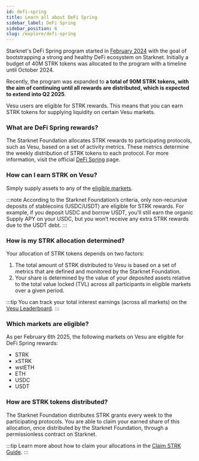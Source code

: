 ```yaml
---
id: defi-spring
title: Learn all about DeFi Spring
sidebar_label: DeFi Spring
sidebar_position: 6
slug: /explore/defi-spring
---
```


Starknet's DeFi Spring program started in [February 2024](https://www.starknet.io/blog/starknet-foundation-introduces-the-start-of-defi-spring) with the goal of bootstrapping a strong and healthy DeFi ecosystem on Starknet. Initially a budget of 40M STRK tokens was allocated to the program with a timeline until October 2024.

Recently, the program was expanded to **a total of 90M STRK tokens, with the aim of continuing until all rewards are distributed, which is expected to extend into Q2 2025**.

Vesu users are eligible for STRK rewards. This means that you can earn STRK tokens for supplying liquidity on certain Vesu markets.

### What are DeFi Spring rewards?

The Starknet Foundation allocates STRK rewards to participating protocols, such as Vesu, based on a set of activity metrics. These metrics determine the weekly distribution of STRK tokens to each protocol. For more information, visit the official [DeFi Spring](https://defispring.starknet.io/about) page.

### How can I earn STRK on Vesu?

Simply supply assets to any of the [eligible markets](#which-markets-are-eligible).

:::note
According to the Starknet Foundation’s criteria, only non-recursive deposits of stablecoins (USDC/USDT) are eligible for STRK rewards. For example, if you deposit USDC and borrow USDT, you’ll still earn the organic Supply APY on your USDC, but you won’t receive any extra STRK rewards due to the USDT debt.
:::

### How is my STRK allocation determined?

Your allocation of STRK tokens depends on two factors:

1. The total amount of STRK distributed to Vesu is based on a set of metrics that are defined and monitored by the Starknet Foundation.
2. Your share is determined by the value of your deposited assets relative to the total value locked (TVL) across all participants in eligible markets over a given period.

:::tip
You can track your total interest earnings (across all markets) on the [Vesu Leaderboard](./leaderboard.md).
:::

### Which markets are eligible?

As per February 6th 2025, the following markets on Vesu are eligible for DeFi Spring rewards:

- STRK
- xSTRK
- wstETH
- ETH
- USDC
- USDT

### How are STRK tokens distributed?

The Starknet Foundation distributes STRK grants every week to the participating protocols. You are able to claim your earned share of this allocation, once distributed by the Starknet Foundation, through a permissionless contract on Starknet.

:::tip
Learn more about how to claim your allocations in the [Claim STRK Guide](../user-guides/claim-strk-guide.md).
:::